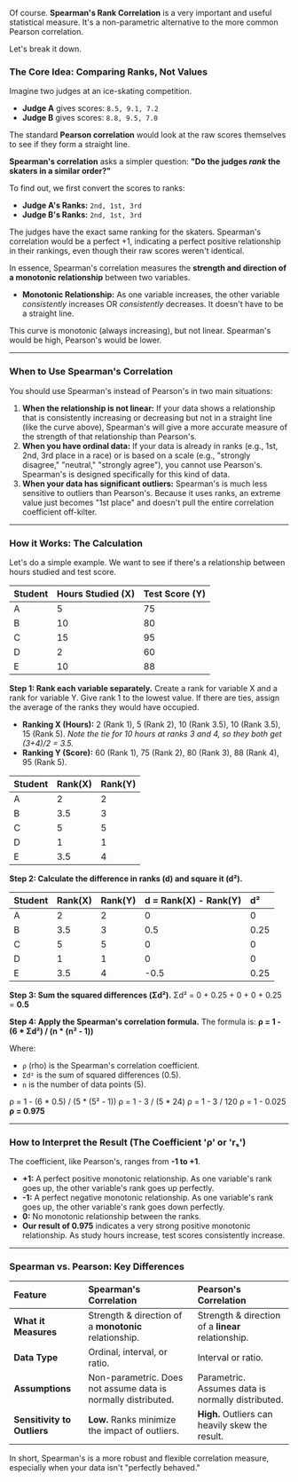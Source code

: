 Of course. **Spearman's Rank Correlation** is a very important and useful statistical measure. It's a non-parametric alternative to the more common Pearson correlation.

Let's break it down.

### The Core Idea: Comparing Ranks, Not Values

Imagine two judges at an ice-skating competition.

*   **Judge A** gives scores: `8.5, 9.1, 7.2`
*   **Judge B** gives scores: `8.8, 9.5, 7.0`

The standard **Pearson correlation** would look at the raw scores themselves to see if they form a straight line.

**Spearman's correlation** asks a simpler question: **"Do the judges *rank* the skaters in a similar order?"**

To find out, we first convert the scores to ranks:

*   **Judge A's Ranks:** `2nd, 1st, 3rd`
*   **Judge B's Ranks:** `2nd, 1st, 3rd`

The judges have the exact same ranking for the skaters. Spearman's correlation would be a perfect +1, indicating a perfect positive relationship in their rankings, even though their raw scores weren't identical.

In essence, Spearman's correlation measures the **strength and direction of a monotonic relationship** between two variables.

*   **Monotonic Relationship:** As one variable increases, the other variable *consistently* increases OR *consistently* decreases. It doesn't have to be a straight line.

This curve is monotonic (always increasing), but not linear. Spearman's would be high, Pearson's would be lower.

---

### When to Use Spearman's Correlation

You should use Spearman's instead of Pearson's in two main situations:

1.  **When the relationship is not linear:** If your data shows a relationship that is consistently increasing or decreasing but not in a straight line (like the curve above), Spearman's will give a more accurate measure of the strength of that relationship than Pearson's.
2.  **When you have ordinal data:** If your data is already in ranks (e.g., 1st, 2nd, 3rd place in a race) or is based on a scale (e.g., "strongly disagree," "neutral," "strongly agree"), you cannot use Pearson's. Spearman's is designed specifically for this kind of data.
3.  **When your data has significant outliers:** Spearman's is much less sensitive to outliers than Pearson's. Because it uses ranks, an extreme value just becomes "1st place" and doesn't pull the entire correlation coefficient off-kilter.

---

### How it Works: The Calculation

Let's do a simple example. We want to see if there's a relationship between hours studied and test score.

| Student | Hours Studied (X) | Test Score (Y) |
| :--- | :--- | :--- |
| A | 5 | 75 |
| B | 10 | 80 |
| C | 15 | 95 |
| D | 2 | 60 |
| E | 10 | 88 |

**Step 1: Rank each variable separately.**
Create a rank for variable X and a rank for variable Y. Give rank 1 to the lowest value. If there are ties, assign the average of the ranks they would have occupied.

*   **Ranking X (Hours):** 2 (Rank 1), 5 (Rank 2), 10 (Rank 3.5), 10 (Rank 3.5), 15 (Rank 5). *Note the tie for 10 hours at ranks 3 and 4, so they both get (3+4)/2 = 3.5.*
*   **Ranking Y (Score):** 60 (Rank 1), 75 (Rank 2), 80 (Rank 3), 88 (Rank 4), 95 (Rank 5).

| Student | Rank(X) | Rank(Y) |
| :--- | :--- | :--- |
| A | 2 | 2 |
| B | 3.5 | 3 |
| C | 5 | 5 |
| D | 1 | 1 |
| E | 3.5 | 4 |

**Step 2: Calculate the difference in ranks (d) and square it (d²).**

| Student | Rank(X) | Rank(Y) | d = Rank(X) - Rank(Y) | d² |
| :--- | :--- | :--- | :--- | :--- |
| A | 2 | 2 | 0 | 0 |
| B | 3.5 | 3 | 0.5 | 0.25 |
| C | 5 | 5 | 0 | 0 |
| D | 1 | 1 | 0 | 0 |
| E | 3.5 | 4 | -0.5 | 0.25 |

**Step 3: Sum the squared differences (Σd²).**
Σd² = 0 + 0.25 + 0 + 0 + 0.25 = **0.5**

**Step 4: Apply the Spearman's correlation formula.**
The formula is:
**ρ = 1 - (6 * Σd²) / (n * (n² - 1))**

Where:
*   `ρ` (rho) is the Spearman's correlation coefficient.
*   `Σd²` is the sum of squared differences (0.5).
*   `n` is the number of data points (5).

ρ = 1 - (6 * 0.5) / (5 * (5² - 1))
ρ = 1 - 3 / (5 * 24)
ρ = 1 - 3 / 120
ρ = 1 - 0.025
**ρ = 0.975**

---

### How to Interpret the Result (The Coefficient 'ρ' or 'rₛ')

The coefficient, like Pearson's, ranges from **-1 to +1**.

*   **+1:** A perfect positive monotonic relationship. As one variable's rank goes up, the other variable's rank goes up perfectly.
*   **-1:** A perfect negative monotonic relationship. As one variable's rank goes up, the other variable's rank goes down perfectly.
*   **0:** No monotonic relationship between the ranks.
*   **Our result of 0.975** indicates a very strong positive monotonic relationship. As study hours increase, test scores consistently increase.

---

### Spearman vs. Pearson: Key Differences

| Feature | Spearman's Correlation | Pearson's Correlation |
| :--- | :--- | :--- |
| **What it Measures** | Strength & direction of a **monotonic** relationship. | Strength & direction of a **linear** relationship. |
| **Data Type** | Ordinal, interval, or ratio. | Interval or ratio. |
| **Assumptions** | Non-parametric. Does not assume data is normally distributed. | Parametric. Assumes data is normally distributed. |
| **Sensitivity to Outliers** | **Low.** Ranks minimize the impact of outliers. | **High.** Outliers can heavily skew the result. |

In short, Spearman's is a more robust and flexible correlation measure, especially when your data isn't "perfectly behaved."